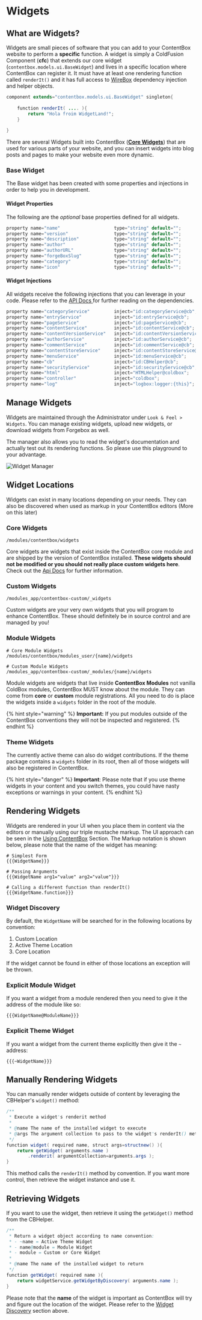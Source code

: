 # Widgets

## What are Widgets?

Widgets are small pieces of software that you can add to your ContentBox website to perform a **specific** function.  A widget is simply a ColdFusion Component \(**cfc**\) that extends our core widget \(`contentbox.models.ui.BaseWidget`\) and lives in a specific location where ContentBox can register it.  It must have at least one rendering function called `renderIt()` and it has full access to [WireBox](https://wirebox.ortusbooks.com) dependency injection and helper objects.

```java
component extends="contentbox.models.ui.BaseWidget" singleton{
    
    function renderIt( .... ){
        return "Hola froim WidgetLand!";
    }
    
}
```

There are several Widgets built into ContentBox \([**Core Widgets**](core-widgets.md)\) that are used for various parts of your website, and you can insert widgets into blog posts and pages to make your website even more dynamic.

### Base Widget

The Base widget has been created with some properties and injections in order to help you in development. 

#### Widget Properties

The following are the _optional_ base properties defined for all widgets.

```java
property name="name"					type="string" default="";
property name="version"					type="string" default="";
property name="description"				type="string" default="";
property name="author"					type="string" default="";
property name="authorURL"				type="string" default="";
property name="forgeBoxSlug" 			type="string" default="";
property name="category" 				type="string" default="";
property name="icon" 					type="string" default="";
```

#### Widget Injections

All widgets receive the following injections that you can leverage in your code. Please refer to the [API Docs ](http://apidocs.ortussolutions.com/contentbox/current)for further reading on the dependencies.

```java
property name="categoryService"			inject="id:categoryService@cb";
property name="entryService"			inject="id:entryService@cb";
property name="pageService"				inject="id:pageService@cb";
property name="contentService"			inject="id:contentService@cb";
property name="contentVersionService"	inject="id:contentVersionService@cb";
property name="authorService"			inject="id:authorService@cb";
property name="commentService"			inject="id:commentService@cb";
property name="contentStoreService"		inject="id:contentStoreService@cb";
property name="menuService"				inject="id:menuService@cb";
property name="cb"						inject="id:CBHelper@cb";
property name="securityService" 		inject="id:securityService@cb";
property name="html"					inject="HTMLHelper@coldbox";
property name="controller"				inject="coldbox";
property name="log"						inject="logbox:logger:{this}";
```

## Manage Widgets

Widgets are maintained through the Administrator under `Look & Feel > Widgets`. You can manage existing widgets, upload new widgets, or download widgets from Forgebox as well.

The manager also allows you to read the widget's documentation and actually test out its rendering functions.  So please use this playground to your advantage.

![Widget Manager](../../../.gitbook/assets/cb_widget_list.jpg)

## Widget Locations

Widgets can exist in many locations depending on your needs.  They can also be discovered when used as markup in your ContentBox editors \(More on this later\)

### Core Widgets

`/modules/contentbox/widgets`

Core widgets are widgets that exist inside the ContentBox core module and are shipped by the version of ContentBox installed.  **These widgets should not be modified or you should not really place custom widgets here**. Check out the [Api Docs](https://apidocs.ortussolutions.com/contentbox/4.2.0/contentbox/widgets/package-summary.html) for further information.

### Custom Widgets 

`/modules_app/contentbox-custom/_widgets`

Custom widgets are your very own widgets that you will program to enhance ContentBox.  These should definitely be in source control and are managed by you!

### Module Widgets

```text
# Core Module Widgets
/modules/contentbox/modules_user/{name}/widgets

# Custom Module Widgets
/modules_app/contentbox-custom/_modules/{name}/widgets
```

Module widgets are widgets that live inside **ContentBox Modules** not vanilla ColdBox modules, ContentBox MUST know about the module.  They can come from **core** or **custom** module registrations.  All you need to do is place the widgets inside a `widgets` folder in the root of the module.

{% hint style="warning" %}
**Important:** If you put modules outside of the ContentBox conventions they will not be inspected and registered.
{% endhint %}

### Theme Widgets

The currently active theme can also do widget contributions.  If the theme package contains a `widgets` folder in its root, then all of those widgets will also be registered in ContentBox.

{% hint style="danger" %}
**Important**: Please note that if you use theme widgets in your content and you switch themes, you could have nasty exceptions or warnings in your content.
{% endhint %}

## Rendering Widgets

Widgets are rendered in your UI when you place them in content via the editors or manually using our triple mustache markup.  The UI approach can be seen in the [Using ContentBox](../../../usage/using-contentbox/look-and-feel/widgets/) Section.  The Markup notation is shown below, please note that the name of the widget has meaning:

```text
# Simplest Form
{{{WidgetName}}}

# Passing Arguments
{{{WidgetName arg1="value" arg2="value"}}}

# Calling a different function than renderIt()
{{{WidgetName.function}}}
```

### Widget Discovery

By default, the `WidgetName` will be searched for in the following locations by convention:

1. Custom Location
2. Active Theme Location
3. Core Location

If the widget cannot be found in either of those locations an exception will be thrown.

### Explicit Module Widget

If you want a widget from a module rendered then you need to give it the address of the module like so:

```text
{{{WidgetName@ModuleName}}}
```

### Explicit Theme Widget

If you want a widget from the current theme explicitly then give it the `~` address:

```text
{{{~WidgetName}}}
```

## Manually Rendering Widgets

You can manually render widgets outside of content by leveraging the CBHelper's `widget()` method:

```java
/**
 * Execute a widget's renderit method
 *
 * @name The name of the installed widget to execute
 * @args The argument collection to pass to the widget's renderIt() method
 */
function widget( required name, struct args=structnew() ){
	return getWidget( arguments.name )
		.renderit( argumentCollection=arguments.args );
}
```

This method calls the `renderIt()` method by convention. If you want more control, then retrieve the widget instance and use it.

## Retrieving Widgets

If you want to use the widget, then retrieve it using the `getWidget()` method from the CBHelper.

```java
/**
 * Return a widget object according to name convention:
 * - ~name = Active Theme Widget
 * - name@module = Module Widget
 * - module = Custom or Core Widget
 *
 * @name The name of the installed widget to return
 */
function getWidget( required name ){
	return widgetService.getWidgetByDiscovery( arguments.name );
}
```

Please note that the **name** of the widget is important as ContentBox will try and figure out the location of the widget.  Please refer to the [Widget Discovery](./#widget-discovery) section above.

